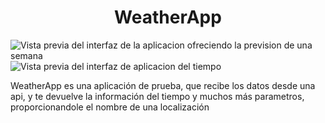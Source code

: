 <h1 align="center">WeatherApp</h1>

![Vista previa del interfaz de la aplicacion ofreciendo la prevision de una semana](https://github.com/DavidMachio/myWeather/assets/135691621/5611d688-b39e-41a0-be95-12fe6c409d03) ![Vista previa del interfaz de aplicacion del tiempo](https://github.com/DavidMachio/myWeather/assets/135691621/37118880-1a37-4ab0-bbb7-326c08289e81) 

WeatherApp es una aplicación de prueba, que recibe los datos desde una api, y te devuelve la información del tiempo y muchos más parametros, proporcionandole el nombre de una localización
